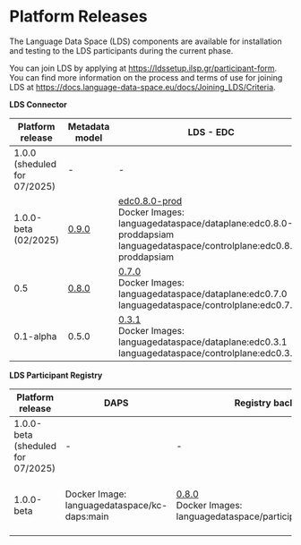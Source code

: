 # Platform Releases 

The Language Data Space (LDS) components are available for installation and testing to the LDS participants during the current phase. 

You can join LDS by applying at https://ldssetup.ilsp.gr/participant-form. You can find more information on the process and terms of use for joining LDS at https://docs.language-data-space.eu/docs/Joining_LDS/Criteria.  


**LDS Connector**

| Platform release  | Metadata model    | LDS - EDC        | LDS - Proxy  | LDS Connector UI      | LDS - Proxy ElasticSearch  | LDS - EDC - Connector Postgresql    |  In Connector IAM | Installation  scripts        |  Active deployment     |
| ----------------- | ----------------- | ---------------- |------------- | ------------- | -------------------------- | ------------------------- |  ---------------- | ---------------------------- | ---------------------- | 
| 1.0.0 <br>  (sheduled for 07/2025) |        -           |         -         |        -      |      -         |            -                |       -                    |       -            |               -               |          -              |   
| 1.0.0-beta <br>  (02/2025)      | [0.9.0](https://github.com/LanguageDataSpace/lds-model/releases/tag/v0.9.0) | [edc0.8.0-prod](https://github.com/LanguageDataSpace/lds-edc/tree/edc0.8.0-prod) <br> Docker Images: languagedataspace/dataplane:edc0.8.0-proddapsiam languagedataspace/controlplane:edc0.8.0-proddapsiam | [0.8.0](https://github.com/LanguageDataSpace/lds-proxy-backend/tree/0.8.0) <br> Docker Image: languagedataspace/edcproxy:0.8.0 <br> | [main](https://github.com/LanguageDataSpace/lds-edc-ui/tree/main) <br> Docker Image: languagedataspace/lds-ui:main | 8.10.2 <br> Docker Image: elasticsearch:8.10.2 <br>| 15.0.0 <br> Docker Image: bitnami/postgresql:15.0.0 |  Docker Image: languagedataspace/lds-iam:60110 | [0.8.0prod](https://github.com/LanguageDataSpace/Deployment/tree/0.8.0prod) | http://ldssetup.ilsp.gr/cui1/, http://ldssetup.ilsp.gr/cui2/, http://ldssetup.ilsp.gr/cui3/|
| 0.5 <br>        | [0.8.0](https://github.com/LanguageDataSpace/lds-model/releases/tag/v0.8.0) | [0.7.0](https://github.com/LanguageDataSpace/lds-edc/tree/edc0.7.0) <br> Docker Images: languagedataspace/dataplane:edc0.7.0 languagedataspace/controlplane:edc0.7.0 | [0.7.0](https://github.com/LanguageDataSpace/lds-proxy-backend/tree/0.7.0) <br> Docker Image: languagedataspace/edcproxy:0.7.0 <br> | [0.7.0](https://github.com/LanguageDataSpace/lds-edc-ui/tree/0.7.0) <br> Docker Image: languagedataspace/lds-ui:0.7.0 | 8.10.2 <br> Docker Image: elasticsearch:8.10.2 <br>| 15.0.0 <br> Docker Image: bitnami/postgresql:15.0.0  | No | [0.7.0](https://github.com/LanguageDataSpace/Deployment/tree/0.7.0) | N/A |
| 0.1-alpha <br>        | 0.5.0 | [0.3.1](https://github.com/LanguageDataSpace/lds-edc/tree/edc0.3.1) <br> Docker Images: languagedataspace/dataplane:edc0.3.1 languagedataspace/controlplane:edc0.3.1 | [0.3.1](https://github.com/LanguageDataSpace/lds-proxy-backend/tree/0.3.1) <br> Docker Image: languagedataspace/edcproxy:0.3.1 <br> | [0.3.1patch](https://github.com/LanguageDataSpace/lds-edc-ui/tree/0.3.1patch) <br> Docker Image: languagedataspace/lds-ui:0.3.1patch | 8.10.2 <br> Docker Image: elasticsearch:8.10.2 <br>| 15.0.0 <br> Docker Image: bitnami/postgresql:15.0.0 | No | [0.3.1](https://github.com/LanguageDataSpace/Deployment/tree/0.3.1) | N/A |

**LDS Participant Registry**

| Platform release     |       DAPS                                     |  Registry backend        | Registry UI  |   Installation  scripts                                                  |      Active deployment             |
| -------------------- | ---------------------------------------------- | ------------------------ |------------- |  ----------------------------------------------------------------------  | ---------------------------------- |
| 1.0.0-beta <br>  (sheduled for 07/2025)|   -  |   -     |      -        |   https://github.com/LanguageDataSpace/DeploymentCentral/tree/0.9.0prod  |  http://ldssetup.ilsp.gr/    | 
| 1.0.0-beta <br> |   Docker Image: languagedataspace/kc-daps:main |       [0.8.0](https://github.com/LanguageDataSpace/lds_participant_registry/tree/0.8.0)     <br> Docker Images: languagedataspace/participant_registry:0.8.0                       | [main](https://github.com/LanguageDataSpace/lds_participant_registry_ui/tree/main) <br> Docker Image: languagedataspace/lds-participant-registry-ui:main             |   https://github.com/LanguageDataSpace/DeploymentCentral/tree/0.8.0prod  |  http://ldssetup.ilsp.gr/    | 







